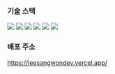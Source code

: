 ### 기술 스택

<div>
<img src="https://img.shields.io/badge/React-v18.2-61dafb"/>
<img src="https://img.shields.io/badge/Next.js-v13.4-000000"/>
<img src="https://img.shields.io/badge/TypeScript-v5.0-2f74c0"/>
<img src="https://img.shields.io/badge/Redux Toolkit-v1.9-764abc"/>
<img src="https://img.shields.io/badge/Sass-v1.62-c66394"/>
<img src="https://img.shields.io/badge/Contentlayer-v0.3-7c3aed"/>
</div>

### 배포 주소

<https://leesangwondev.vercel.app/>
